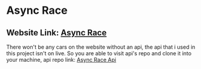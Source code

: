 # Async Race

## Website Link: [Async Race](https://nikagogelia.github.io/Async-Race/)

There won't be any cars on the website without an api, the api that i used in this project isn't on live. So you are able to visit api's repo and clone it into your machine, api repo link: [Async Race Api](https://github.com/mikhama/async-race-api)
